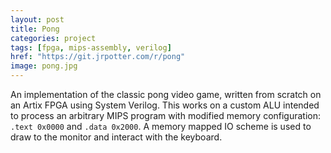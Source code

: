 ```yaml
---
layout: post
title: Pong
categories: project
tags: [fpga, mips-assembly, verilog]
href: "https://git.jrpotter.com/r/pong"
image: pong.jpg
---
```


An implementation of the classic pong video game, written from scratch on an
Artix FPGA using System Verilog. This works on a custom ALU intended to process
an arbitrary MIPS program with modified memory configuration: `.text 0x0000`
and `.data 0x2000`. A memory mapped IO scheme is used to draw to the monitor and
interact with the keyboard.
